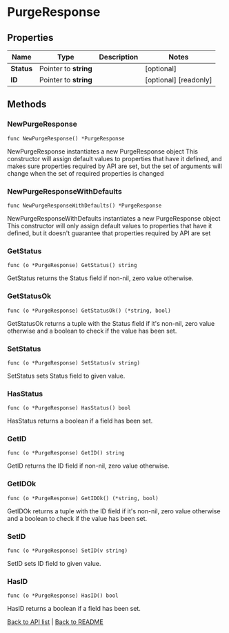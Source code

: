 # PurgeResponse

## Properties

Name | Type | Description | Notes
------------ | ------------- | ------------- | -------------
**Status** | Pointer to **string** |  | [optional] 
**ID** | Pointer to **string** |  | [optional] [readonly] 

## Methods

### NewPurgeResponse

`func NewPurgeResponse() *PurgeResponse`

NewPurgeResponse instantiates a new PurgeResponse object
This constructor will assign default values to properties that have it defined,
and makes sure properties required by API are set, but the set of arguments
will change when the set of required properties is changed

### NewPurgeResponseWithDefaults

`func NewPurgeResponseWithDefaults() *PurgeResponse`

NewPurgeResponseWithDefaults instantiates a new PurgeResponse object
This constructor will only assign default values to properties that have it defined,
but it doesn't guarantee that properties required by API are set

### GetStatus

`func (o *PurgeResponse) GetStatus() string`

GetStatus returns the Status field if non-nil, zero value otherwise.

### GetStatusOk

`func (o *PurgeResponse) GetStatusOk() (*string, bool)`

GetStatusOk returns a tuple with the Status field if it's non-nil, zero value otherwise
and a boolean to check if the value has been set.

### SetStatus

`func (o *PurgeResponse) SetStatus(v string)`

SetStatus sets Status field to given value.

### HasStatus

`func (o *PurgeResponse) HasStatus() bool`

HasStatus returns a boolean if a field has been set.

### GetID

`func (o *PurgeResponse) GetID() string`

GetID returns the ID field if non-nil, zero value otherwise.

### GetIDOk

`func (o *PurgeResponse) GetIDOk() (*string, bool)`

GetIDOk returns a tuple with the ID field if it's non-nil, zero value otherwise
and a boolean to check if the value has been set.

### SetID

`func (o *PurgeResponse) SetID(v string)`

SetID sets ID field to given value.

### HasID

`func (o *PurgeResponse) HasID() bool`

HasID returns a boolean if a field has been set.


[Back to API list](../README.md#documentation-for-api-endpoints) | [Back to README](../README.md)
